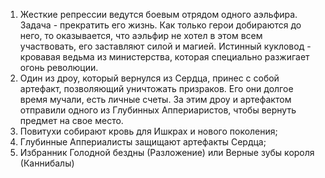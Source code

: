 1. Жесткие репрессии ведутся боевым отрядом одного аэльфира. Задача - прекратить его жизнь. Как только герои добираются до него, то оказывается, что аэльфир не хотел в этом всем участвовать, его заставляют силой и магией. Истинный кукловод - кровавая ведьма из министерства, которая специально разжигает огонь революции.
2. Один из дроу, который вернулся из Сердца, принес с собой артефакт, позволяющий уничтожать призраков. Его они долгое время мучали, есть личные счеты. За этим дроу и артефактом отправили одного из Глубинных Аппериаристов, чтобы вернуть предмет на свое место.
3. Повитухи собирают кровь для Ишкрах и нового поколения;
4. Глубинные Аппериалисты защищают артефакты Сердца;
5. Избранник Голодной бездны (Разложение) или Верные зубы короля (Каннибалы)